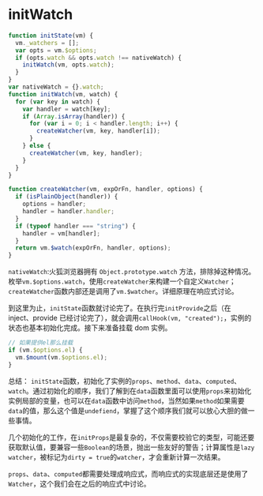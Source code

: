 # initWatch

```js
function initState(vm) {
  vm._watchers = [];
  var opts = vm.$options;
  if (opts.watch && opts.watch !== nativeWatch) {
    initWatch(vm, opts.watch);
  }
}
var nativeWatch = {}.watch;
function initWatch(vm, watch) {
  for (var key in watch) {
    var handler = watch[key];
    if (Array.isArray(handler)) {
      for (var i = 0; i < handler.length; i++) {
        createWatcher(vm, key, handler[i]);
      }
    } else {
      createWatcher(vm, key, handler);
    }
  }
}

function createWatcher(vm, expOrFn, handler, options) {
  if (isPlainObject(handler)) {
    options = handler;
    handler = handler.handler;
  }
  if (typeof handler === "string") {
    handler = vm[handler];
  }
  return vm.$watch(expOrFn, handler, options);
}
```

`nativeWatch`:火狐浏览器拥有 `Object.prototype.watch` 方法，排除掉这种情况。枚举`vm.$options.watch`，使用`createWatcher`来构建一个自定义`Watcher`；`createWatcher`函数内部还是调用了`vm.$watcher`。详细原理在响应式讨论。

到这里为止，`initState`函数就讨论完了。在执行完`initProvide`之后（在 inject、provide 已经讨论完了），就会调用`callHook(vm, "created");`，实例的状态也基本初始化完成。接下来准备挂载 dom 实例。

```js
// 如果提供el那么挂载
if (vm.$options.el) {
  vm.$mount(vm.$options.el);
}
```

总结：
`initState`函数，初始化了实例的`props`、`method`、`data`、`computed`、`watch`。通过初始化的顺序，我们了解到在`data`函数里面可以使用`props`来初始化实例局部的变量，也可以在`data`函数中访问`method`，当然如果`method`如果需要`data`的值，那么这个值是`undefiend`，掌握了这个顺序我们就可以放心大胆的做一些事情。

几个初始化的工作，在`initProps`是最复杂的，不仅需要校验它的类型，可能还要获取默认值，要兼容一些`Boolean`的场景，抛出一些友好的警告；计算属性是`lazy watcher`，被标记为`dirty = true`的`watcher`，才会重新计算一次结果。

`props`、`data`、`computed`都需要处理成响应式，而响应式的实现底层还是使用了`Watcher`，这个我们会在之后的响应式中讨论。
